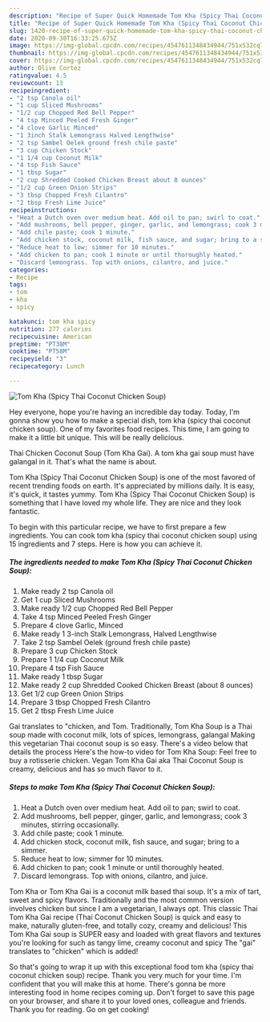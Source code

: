 ```yaml
---
description: "Recipe of Super Quick Homemade Tom Kha (Spicy Thai Coconut Chicken Soup)"
title: "Recipe of Super Quick Homemade Tom Kha (Spicy Thai Coconut Chicken Soup)"
slug: 1420-recipe-of-super-quick-homemade-tom-kha-spicy-thai-coconut-chicken-soup
date: 2020-09-30T16:33:25.675Z
image: https://img-global.cpcdn.com/recipes/4547611348434944/751x532cq70/tom-kha-spicy-thai-coconut-chicken-soup-recipe-main-photo.jpg
thumbnail: https://img-global.cpcdn.com/recipes/4547611348434944/751x532cq70/tom-kha-spicy-thai-coconut-chicken-soup-recipe-main-photo.jpg
cover: https://img-global.cpcdn.com/recipes/4547611348434944/751x532cq70/tom-kha-spicy-thai-coconut-chicken-soup-recipe-main-photo.jpg
author: Olive Cortez
ratingvalue: 4.5
reviewcount: 13
recipeingredient:
- "2 tsp Canola oil"
- "1 cup Sliced Mushrooms"
- "1/2 cup Chopped Red Bell Pepper"
- "4 tsp Minced Peeled Fresh Ginger"
- "4 clove Garlic Minced"
- "1 3inch Stalk Lemongrass Halved Lengthwise"
- "2 tsp Sambel Oelek ground fresh chile paste"
- "3 cup Chicken Stock"
- "1 1/4 cup Coconut Milk"
- "4 tsp Fish Sauce"
- "1 tbsp Sugar"
- "2 cup Shredded Cooked Chicken Breast about 8 ounces"
- "1/2 cup Green Onion Strips"
- "3 tbsp Chopped Fresh Cilantro"
- "2 tbsp Fresh Lime Juice"
recipeinstructions:
- "Heat a Dutch oven over medium heat. Add oil to pan; swirl to coat."
- "Add mushrooms, bell pepper, ginger, garlic, and lemongrass; cook 3 minutes, stirring occasionally."
- "Add chile paste; cook 1 minute."
- "Add chicken stock, coconut milk, fish sauce, and sugar; bring to a simmer."
- "Reduce heat to low; simmer for 10 minutes."
- "Add chicken to pan; cook 1 minute or until thoroughly heated."
- "Discard lemongrass. Top with onions, cilantro, and juice."
categories:
- Recipe
tags:
- tom
- kha
- spicy

katakunci: tom kha spicy 
nutrition: 277 calories
recipecuisine: American
preptime: "PT38M"
cooktime: "PT58M"
recipeyield: "3"
recipecategory: Lunch

---
```



![Tom Kha (Spicy Thai Coconut Chicken Soup)](https://img-global.cpcdn.com/recipes/4547611348434944/751x532cq70/tom-kha-spicy-thai-coconut-chicken-soup-recipe-main-photo.jpg)

Hey everyone, hope you're having an incredible day today. Today, I'm gonna show you how to make a special dish, tom kha (spicy thai coconut chicken soup). One of my favorites food recipes. This time, I am going to make it a little bit unique. This will be really delicious.

Thai Chicken Coconut Soup (Tom Kha Gai). A tom kha gai soup must have galangal in it. That&#39;s what the name is about.

Tom Kha (Spicy Thai Coconut Chicken Soup) is one of the most favored of recent trending foods on earth. It's appreciated by millions daily. It is easy, it's quick, it tastes yummy. Tom Kha (Spicy Thai Coconut Chicken Soup) is something that I have loved my whole life. They are nice and they look fantastic.


To begin with this particular recipe, we have to first prepare a few ingredients. You can cook tom kha (spicy thai coconut chicken soup) using 15 ingredients and 7 steps. Here is how you can achieve it.

<!--inarticleads1-->

##### The ingredients needed to make Tom Kha (Spicy Thai Coconut Chicken Soup):

1. Make ready 2 tsp Canola oil
1. Get 1 cup Sliced Mushrooms
1. Make ready 1/2 cup Chopped Red Bell Pepper
1. Take 4 tsp Minced Peeled Fresh Ginger
1. Prepare 4 clove Garlic, Minced
1. Make ready 1 3-inch Stalk Lemongrass, Halved Lengthwise
1. Take 2 tsp Sambel Oelek (ground fresh chile paste)
1. Prepare 3 cup Chicken Stock
1. Prepare 1 1/4 cup Coconut Milk
1. Prepare 4 tsp Fish Sauce
1. Make ready 1 tbsp Sugar
1. Make ready 2 cup Shredded Cooked Chicken Breast (about 8 ounces)
1. Get 1/2 cup Green Onion Strips
1. Prepare 3 tbsp Chopped Fresh Cilantro
1. Get 2 tbsp Fresh Lime Juice


Gai translates to &#34;chicken, and Tom. Traditionally, Tom Kha Soup is a Thai soup made with coconut milk, lots of spices, lemongrass, galangal Making this vegetarian Thai coconut soup is so easy. There&#39;s a video below that details the process Here&#39;s the how-to video for Tom Kha Soup: Feel free to buy a rotisserie chicken. Vegan Tom Kha Gai aka Thai Coconut Soup is creamy, delicious and has so much flavor to it. 

<!--inarticleads2-->

##### Steps to make Tom Kha (Spicy Thai Coconut Chicken Soup):

1. Heat a Dutch oven over medium heat. Add oil to pan; swirl to coat.
1. Add mushrooms, bell pepper, ginger, garlic, and lemongrass; cook 3 minutes, stirring occasionally.
1. Add chile paste; cook 1 minute.
1. Add chicken stock, coconut milk, fish sauce, and sugar; bring to a simmer.
1. Reduce heat to low; simmer for 10 minutes.
1. Add chicken to pan; cook 1 minute or until thoroughly heated.
1. Discard lemongrass. Top with onions, cilantro, and juice.


Tom Kha or Tom Kha Gai is a coconut milk based thai soup. It&#39;s a mix of tart, sweet and spicy flavors. Traditionally and the most common version involves chicken but since I am a vegetarian, I always opt. This classic Thai Tom Kha Gai recipe (Thai Coconut Chicken Soup) is quick and easy to make, naturally gluten-free, and totally cozy, creamy and delicious! This Tom Kha Gai soup is SUPER easy and loaded with great flavors and textures you&#39;re looking for such as tangy lime, creamy coconut and spicy The &#34;gai&#34; translates to &#34;chicken&#34; which is added! 

So that's going to wrap it up with this exceptional food tom kha (spicy thai coconut chicken soup) recipe. Thank you very much for your time. I'm confident that you will make this at home. There's gonna be more interesting food in home recipes coming up. Don't forget to save this page on your browser, and share it to your loved ones, colleague and friends. Thank you for reading. Go on get cooking!
